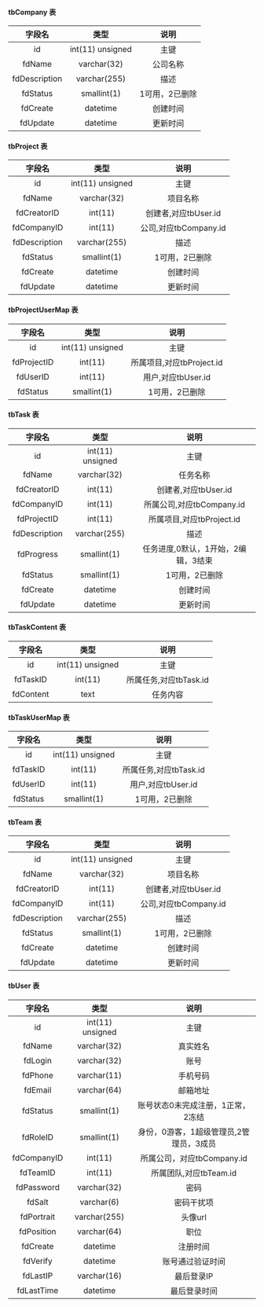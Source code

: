 #### tbCompany 表 
| 字段名 | 类型 | 说明 | 
|:--------:|:---------:|:-------:| 
| id | int(11) unsigned | 主键 | 
| fdName | varchar(32) | 公司名称 | 
| fdDescription | varchar(255) | 描述 | 
| fdStatus | smallint(1) | 1可用，2已删除 | 
| fdCreate | datetime | 创建时间 | 
| fdUpdate | datetime | 更新时间 | 


#### tbProject 表 
| 字段名 | 类型 | 说明 | 
|:--------:|:---------:|:-------:| 
| id | int(11) unsigned | 主键 | 
| fdName | varchar(32) | 项目名称 | 
| fdCreatorID | int(11) | 创建者,对应tbUser.id | 
| fdCompanyID | int(11) | 公司,对应tbCompany.id | 
| fdDescription | varchar(255) | 描述 | 
| fdStatus | smallint(1) | 1可用，2已删除 | 
| fdCreate | datetime | 创建时间 | 
| fdUpdate | datetime | 更新时间 | 


#### tbProjectUserMap 表 
| 字段名 | 类型 | 说明 | 
|:--------:|:---------:|:-------:| 
| id | int(11) unsigned | 主键 | 
| fdProjectID | int(11) | 所属项目,对应tbProject.id | 
| fdUserID | int(11) | 用户,对应tbUser.id | 
| fdStatus | smallint(1) | 1可用，2已删除 | 


#### tbTask 表 
| 字段名 | 类型 | 说明 | 
|:--------:|:---------:|:-------:| 
| id | int(11) unsigned | 主键 | 
| fdName | varchar(32) | 任务名称 | 
| fdCreatorID | int(11) | 创建者,对应tbUser.id | 
| fdCompanyID | int(11) | 所属公司,对应tbCompany.id | 
| fdProjectID | int(11) | 所属项目,对应tbProject.id | 
| fdDescription | varchar(255) | 描述 | 
| fdProgress | smallint(1) | 任务进度,0默认，1开始，2编辑，3结束 | 
| fdStatus | smallint(1) | 1可用，2已删除 | 
| fdCreate | datetime | 创建时间 | 
| fdUpdate | datetime | 更新时间 | 


#### tbTaskContent 表 
| 字段名 | 类型 | 说明 | 
|:--------:|:---------:|:-------:| 
| id | int(11) unsigned | 主键 | 
| fdTaskID | int(11) | 所属任务,对应tbTask.id | 
| fdContent | text | 任务内容 | 


#### tbTaskUserMap 表 
| 字段名 | 类型 | 说明 | 
|:--------:|:---------:|:-------:| 
| id | int(11) unsigned | 主键 | 
| fdTaskID | int(11) | 所属任务,对应tbTask.id | 
| fdUserID | int(11) | 用户,对应tbUser.id | 
| fdStatus | smallint(1) | 1可用，2已删除 | 


#### tbTeam 表 
| 字段名 | 类型 | 说明 | 
|:--------:|:---------:|:-------:| 
| id | int(11) unsigned | 主键 | 
| fdName | varchar(32) | 项目名称 | 
| fdCreatorID | int(11) | 创建者,对应tbUser.id | 
| fdCompanyID | int(11) | 公司,对应tbCompany.id | 
| fdDescription | varchar(255) | 描述 | 
| fdStatus | smallint(1) | 1可用，2已删除 | 
| fdCreate | datetime | 创建时间 | 
| fdUpdate | datetime | 更新时间 | 


#### tbUser 表 
| 字段名 | 类型 | 说明 | 
|:--------:|:---------:|:-------:| 
| id | int(11) unsigned | 主键 | 
| fdName | varchar(32) | 真实姓名 | 
| fdLogin | varchar(32) | 账号 | 
| fdPhone | varchar(11) | 手机号码 | 
| fdEmail | varchar(64) | 邮箱地址 | 
| fdStatus | smallint(1) | 账号状态0未完成注册，1正常，2冻结 | 
| fdRoleID | smallint(1) | 身份，0游客，1超级管理员,2管理员，3成员 | 
| fdCompanyID | int(11) | 所属公司，对应tbCompany.id | 
| fdTeamID | int(11) | 所属团队,对应tbTeam.id | 
| fdPassword | varchar(32) | 密码 | 
| fdSalt | varchar(6) | 密码干扰项 | 
| fdPortrait | varchar(255) | 头像url | 
| fdPosition | varchar(64) | 职位 | 
| fdCreate | datetime | 注册时间 | 
| fdVerify | datetime | 账号通过验证时间 | 
| fdLastIP | varchar(16) | 最后登录IP | 
| fdLastTime | datetime | 最后登录时间 | 


